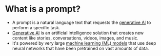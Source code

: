 # What is a prompt?
- A prompt is a natural language text that requests the [generative AI](../Generative-AI/Readme.md) to perform a specific task.
- [Generative AI](../Generative-AI/Readme.md) is an artificial intelligence solution that creates new content like stories, conversations, videos, images, and music.
- It's powered by very large [machine learning (ML) models](../Foundational-Models/LLM.md) that use deep neural networks that have been pretrained on vast amounts of data.